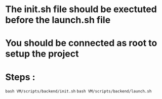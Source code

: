 # The init.sh file should be exectuted before the launch.sh file

# You should be connected as root to setup the project

# Steps :

`bash VM/scripts/backend/init.sh`
`bash VM/scripts/backend/launch.sh`